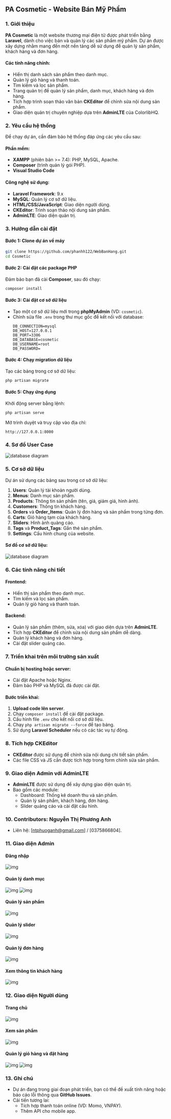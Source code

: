 ## PA Cosmetic - Website Bán Mỹ Phẩm

### 1. Giới thiệu
**PA Cosmetic** là một website thương mại điện tử được phát triển bằng **Laravel**, dành cho việc bán và quản lý các sản phẩm mỹ phẩm. Dự án được xây dựng nhằm mang đến một nền tảng dễ sử dụng để quản lý sản phẩm, khách hàng và đơn hàng.

#### Các tính năng chính:
- Hiển thị danh sách sản phẩm theo danh mục.
- Quản lý giỏ hàng và thanh toán.
- Tìm kiếm và lọc sản phẩm.
- Trang quản trị để quản lý sản phẩm, danh mục, khách hàng và đơn hàng.
- Tích hợp trình soạn thảo văn bản **CKEditor** để chỉnh sửa nội dung sản phẩm.
- Giao diện quản trị chuyên nghiệp dựa trên **AdminLTE** của ColorlibHQ.

### 2. Yêu cầu hệ thống
Để chạy dự án, cần đảm bảo hệ thống đáp ứng các yêu cầu sau:

#### Phần mềm:
- **XAMPP** (phiên bản >= 7.4): PHP, MySQL, Apache.
- **Composer** (trình quản lý gói PHP).
- **Visual Studio Code**

#### Công nghệ sử dụng:
- **Laravel Framework**: 9.x
- **MySQL**: Quản lý cơ sở dữ liệu.
- **HTML/CSS/JavaScript**: Giao diện người dùng.
- **CKEditor**: Trình soạn thảo nội dung sản phẩm.
- **AdminLTE**: Giao diện quản trị.

### 3. Hướng dẫn cài đặt
#### Bước 1: Clone dự án về máy
```bash
git clone https://github.com/phanhh122/WebBanHang.git
cd Cosmetic
```

#### Bước 2: Cài đặt các package PHP
Đảm bảo bạn đã cài **Composer**, sau đó chạy:
```bash
composer install
```

#### Bước 3: Cài đặt cơ sở dữ liệu
- Tạo một cơ sở dữ liệu mới trong **phpMyAdmin** (VD: `cosmetic`).
- Chỉnh sửa file `.env` trong thư mục gốc để kết nối với database:
  ```env
  DB_CONNECTION=mysql
  DB_HOST=127.0.0.1
  DB_PORT=3306
  DB_DATABASE=cosmetic
  DB_USERNAME=root
  DB_PASSWORD=
  ```

#### Bước 4: Chạy migration dữ liệu
Tạo các bảng trong cơ sở dữ liệu:
```bash
php artisan migrate
```

#### Bước 5: Chạy ứng dụng
Khởi động server bằng lệnh:
```bash
php artisan serve
```

Mở trình duyệt và truy cập vào địa chỉ:
```
http://127.0.0.1:8000
```

### 4. Sơ đồ User Case 
![database diagram](./uctq.drawio.png)
### 5. Cơ sở dữ liệu
Dự án sử dụng các bảng sau trong cơ sở dữ liệu:

1. **Users**: Quản lý tài khoản người dùng.
2. **Menus**: Danh mục sản phẩm.
3. **Products**: Thông tin sản phẩm (tên, giá, giảm giá, hình ảnh).
4. **Customers**: Thông tin khách hàng.
5. **Orders** và **Order_Items**: Quản lý đơn hàng và sản phẩm trong từng đơn.
6. **Carts**: Giỏ hàng tạm của khách hàng.
7. **Sliders**: Hình ảnh quảng cáo.
8. **Tags** và **Product_Tags**: Gắn thẻ sản phẩm.
9. **Settings**: Cấu hình chung của website.

#### Sơ đồ cơ sở dữ liệu:
![database diagram](./drawSQL-image-export-2024-12-27.png)

### 6. Các tính năng chi tiết
#### Frontend:
- Hiển thị sản phẩm theo danh mục.
- Tìm kiếm và lọc sản phẩm.
- Quản lý giỏ hàng và thanh toán.

#### Backend:
- Quản lý sản phẩm (thêm, sửa, xóa) với giao diện dựa trên **AdminLTE**.
- Tích hợp **CKEditor** để chỉnh sửa nội dung sản phẩm dễ dàng.
- Quản lý khách hàng và đơn hàng.
- Cài đặt slider quảng cáo.

### 7. Triển khai trên môi trường sản xuất
#### Chuẩn bị hosting hoặc server:
- Cài đặt Apache hoặc Nginx.
- Đảm bảo PHP và MySQL đã được cài đặt.

#### Bước triển khai:
1. **Upload code lên server**.
2. Chạy `composer install` để cài đặt package.
3. Cấu hình file `.env` cho kết nối cơ sở dữ liệu.
4. Chạy `php artisan migrate --force` để tạo bảng.
5. Sử dụng **Laravel Scheduler** nếu có các tác vụ tự động.

### 8. Tích hợp CKEditor
- **CKEditor** được sử dụng để chỉnh sửa nội dung chi tiết sản phẩm.
- Các file CSS và JS cần được tích hợp trong form chỉnh sửa sản phẩm.

### 9. Giao diện Admin với AdminLTE
- **AdminLTE** được sử dụng để xây dựng giao diện quản trị.
- Bao gồm các module:
  - Dashboard: Thống kê doanh thu và sản phẩm.
  - Quản lý sản phẩm, khách hàng, đơn hàng.
  - Slider quảng cáo và cài đặt cấu hình.

### 10. Contributors: Nguyễn Thị Phương Anh
- Liên hệ: [ntphuoganh@gmail.com] / [0375866804].

### 11. Giao diện Admin
#### Đăng nhập
![img](./img/admin/dangnhap.jpg)
#### Quản lý danh mục
![img](./img/admin/qldanhmuc.jpg)
![img](./img/admin/xemdanhmuc.jpg)
#### Quản lý sản phẩm
![img](./img/admin/xemsanpham.jpg)
#### Quản lý slider
![img](./img/admin/xemslide.jpg)
#### Quản lý đơn hàng
![img](./img/admin/xemdonhang.jpg)
#### Xem thông tin khách hàng
![img](./img/admin/xemttkh.jpg)
### 12. Giao diện Người dùng
#### Trang chủ
![img](./img/user/trangchu.jpg)
#### Xem sản phẩm
![img](./img/user/xemsp.jpg)
#### Quản lý giỏ hàng và đặt hàng
![img](./img/user/giohang.jpg)
![img](./img/user/thanhtoan.jpg)
### 13. Ghi chú
- Dự án đang trong giai đoạn phát triển, bạn có thể đề xuất tính năng hoặc báo cáo lỗi thông qua **GitHub Issues**.
- Cải tiến tương lai:
  - Tích hợp thanh toán online (VD: Momo, VNPAY).
  - Thêm API cho mobile app.

